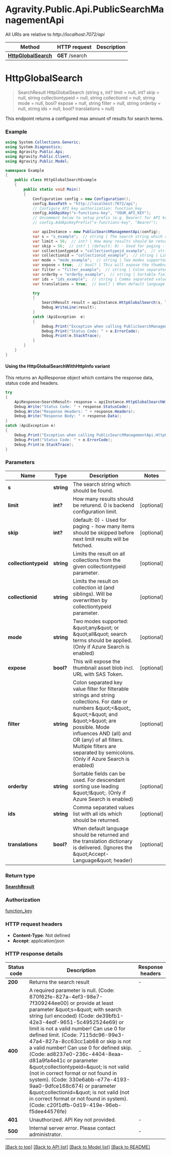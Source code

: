 # Agravity.Public.Api.PublicSearchManagementApi

All URIs are relative to *http://localhost:7072/api*

| Method | HTTP request | Description |
|--------|--------------|-------------|
| [**HttpGlobalSearch**](PublicSearchManagementApi.md#httpglobalsearch) | **GET** /search |  |

<a name="httpglobalsearch"></a>
# **HttpGlobalSearch**
> SearchResult HttpGlobalSearch (string s, int? limit = null, int? skip = null, string collectiontypeid = null, string collectionid = null, string mode = null, bool? expose = null, string filter = null, string orderby = null, string ids = null, bool? translations = null)



This endpoint returns a configured max amount of results for search terms.

### Example
```csharp
using System.Collections.Generic;
using System.Diagnostics;
using Agravity.Public.Api;
using Agravity.Public.Client;
using Agravity.Public.Model;

namespace Example
{
    public class HttpGlobalSearchExample
    {
        public static void Main()
        {
            Configuration config = new Configuration();
            config.BasePath = "http://localhost:7072/api";
            // Configure API key authorization: function_key
            config.AddApiKey("x-functions-key", "YOUR_API_KEY");
            // Uncomment below to setup prefix (e.g. Bearer) for API key, if needed
            // config.AddApiKeyPrefix("x-functions-key", "Bearer");

            var apiInstance = new PublicSearchManagementApi(config);
            var s = "s_example";  // string | The search string which should be found.
            var limit = 56;  // int? | How many results should be returend. 0 is backend configuration limit. (optional) 
            var skip = 56;  // int? | (default: 0) - Used for paging - how many items should be skipped before next limit results will be fetched. (optional) 
            var collectiontypeid = "collectiontypeid_example";  // string | Limits the result on all collections from the given collectiontypeid parameter. (optional) 
            var collectionid = "collectionid_example";  // string | Limits the result on collection id (and siblings). Will be overwritten by collectiontypeid parameter. (optional) 
            var mode = "mode_example";  // string | Two modes supported: \"any\" or \"all\" search terms should be applied. (Only if Azure Search is enabled) (optional) 
            var expose = true;  // bool? | This will expose the thumbnail asset blob incl. URL with SAS Token. (optional) 
            var filter = "filter_example";  // string | Colon separated key value filter for filterable strings and string collections. For date or numbers \"<\", \"=\" and \">\" are possible. Mode influences AND (all) and OR (any) of all filters. Multiple filters are separated by semicolons. (Only if Azure Search is enabled) (optional) 
            var orderby = "orderby_example";  // string | Sortable fields can be used. For descendant sorting use leading \"!\". (Only if Azure Search is enabled) (optional) 
            var ids = "ids_example";  // string | Comma separated values list with all ids which should be returned. (optional) 
            var translations = true;  // bool? | When default language should be returned and the translation dictionary is delivered. (Ignores the \"Accept-Language\" header) (optional) 

            try
            {
                SearchResult result = apiInstance.HttpGlobalSearch(s, limit, skip, collectiontypeid, collectionid, mode, expose, filter, orderby, ids, translations);
                Debug.WriteLine(result);
            }
            catch (ApiException  e)
            {
                Debug.Print("Exception when calling PublicSearchManagementApi.HttpGlobalSearch: " + e.Message);
                Debug.Print("Status Code: " + e.ErrorCode);
                Debug.Print(e.StackTrace);
            }
        }
    }
}
```

#### Using the HttpGlobalSearchWithHttpInfo variant
This returns an ApiResponse object which contains the response data, status code and headers.

```csharp
try
{
    ApiResponse<SearchResult> response = apiInstance.HttpGlobalSearchWithHttpInfo(s, limit, skip, collectiontypeid, collectionid, mode, expose, filter, orderby, ids, translations);
    Debug.Write("Status Code: " + response.StatusCode);
    Debug.Write("Response Headers: " + response.Headers);
    Debug.Write("Response Body: " + response.Data);
}
catch (ApiException e)
{
    Debug.Print("Exception when calling PublicSearchManagementApi.HttpGlobalSearchWithHttpInfo: " + e.Message);
    Debug.Print("Status Code: " + e.ErrorCode);
    Debug.Print(e.StackTrace);
}
```

### Parameters

| Name | Type | Description | Notes |
|------|------|-------------|-------|
| **s** | **string** | The search string which should be found. |  |
| **limit** | **int?** | How many results should be returend. 0 is backend configuration limit. | [optional]  |
| **skip** | **int?** | (default: 0) - Used for paging - how many items should be skipped before next limit results will be fetched. | [optional]  |
| **collectiontypeid** | **string** | Limits the result on all collections from the given collectiontypeid parameter. | [optional]  |
| **collectionid** | **string** | Limits the result on collection id (and siblings). Will be overwritten by collectiontypeid parameter. | [optional]  |
| **mode** | **string** | Two modes supported: \&quot;any\&quot; or \&quot;all\&quot; search terms should be applied. (Only if Azure Search is enabled) | [optional]  |
| **expose** | **bool?** | This will expose the thumbnail asset blob incl. URL with SAS Token. | [optional]  |
| **filter** | **string** | Colon separated key value filter for filterable strings and string collections. For date or numbers \&quot;&lt;\&quot;, \&quot;&#x3D;\&quot; and \&quot;&gt;\&quot; are possible. Mode influences AND (all) and OR (any) of all filters. Multiple filters are separated by semicolons. (Only if Azure Search is enabled) | [optional]  |
| **orderby** | **string** | Sortable fields can be used. For descendant sorting use leading \&quot;!\&quot;. (Only if Azure Search is enabled) | [optional]  |
| **ids** | **string** | Comma separated values list with all ids which should be returned. | [optional]  |
| **translations** | **bool?** | When default language should be returned and the translation dictionary is delivered. (Ignores the \&quot;Accept-Language\&quot; header) | [optional]  |

### Return type

[**SearchResult**](SearchResult.md)

### Authorization

[function_key](../README.md#function_key)

### HTTP request headers

 - **Content-Type**: Not defined
 - **Accept**: application/json


### HTTP response details
| Status code | Description | Response headers |
|-------------|-------------|------------------|
| **200** | Returns the search result |  -  |
| **400** | A required parameter is null. (Code: 870f62fe-827a-4ef3-98e7-7f309244ee00) or provide at least parameter \&quot;s&#x3D;\&quot; with search string (url encoded) (Code: de39bfb1-42e3-4edf-9651-5c4952524e69) or limit is not a valid number! Can use 0 for defined limit. (Code: 7115dc96-99e3-47a4-827a-8cc63cc1ab68 or skip is not a valid number! Can use 0 for defined skip. (Code: ad8237e0-236c-4404-8eaa-d81a9fa4e41c or parameter \&quot;collectiontypeid&#x3D;\&quot; is not valid (not in correct format or not found in system). (Code: 330e6abb-e77e-4193-9aa0-9dfce168c674) or parameter \&quot;collectionid&#x3D;\&quot; is not valid (not in correct format or not found in system). (Code: c20f1dfb-0d19-419e-96eb-f5dee44576fe) |  -  |
| **401** | Unauthorized. API Key not provided. |  -  |
| **500** | Internal server error. Please contact administrator. |  -  |

[[Back to top]](#) [[Back to API list]](../README.md#documentation-for-api-endpoints) [[Back to Model list]](../README.md#documentation-for-models) [[Back to README]](../README.md)

